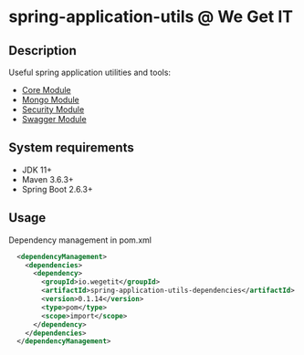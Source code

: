 # spring-application-utils @ We Get IT

## Description
Useful spring application utilities and tools:
- [Core Module](core/README.md)
- [Mongo Module](mongo/README.md)
- [Security Module](security/README.md)
- [Swagger Module](swagger/README.md)

## System requirements
 - JDK 11+
 - Maven 3.6.3+
 - Spring Boot 2.6.3+

## Usage
Dependency management in pom.xml
```xml
  <dependencyManagement>
    <dependencies>
      <dependency>
        <groupId>io.wegetit</groupId>
        <artifactId>spring-application-utils-dependencies</artifactId>
        <version>0.1.14</version>
        <type>pom</type>
        <scope>import</scope>
      </dependency>
    </dependencies>
  </dependencyManagement>
```